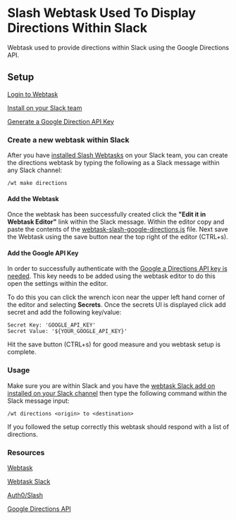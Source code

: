 # Slash Webtask Used To Display Directions Within Slack
Webtask used to provide directions within Slack using the Google Directions API.

## Setup
[Login to Webtask](https://webtask.io/)

[Install on your Slack team](https://webtask.io/slack)

[Generate a Google Direction API Key](https://developers.google.com/maps/documentation/directions/get-api-key)

### Create a new webtask within Slack

After you have [installed Slash Webtasks](https://webtask.io/slack) on your Slack team, you can create the directions  webtask by typing the following as a Slack message within any Slack channel:

```
/wt make directions
``` 
#### Add the Webtask
Once the webtask has been successfully created click the **"Edit it in Webtask Editor"** link within the Slack message. Within the editor copy and paste the contents of the [webtask-slash-google-directions.js](webtask-slash-google-directions.js) file. Next save the Webtask using the save button near the top right of the editor (CTRL+s).

#### Add the Google API Key
In order to successfully authenticate with the [Google a Directions API key is needed](https://developers.google.com/maps/documentation/directions/get-api-key). This key needs to be added using the webtask editor to do this open the settings within the editor. 

To do this you can click the wrench icon near the upper left hand corner of the editor and selecting **Secrets**. Once the secrets UI is displayed click add secret and add the following key/value:

```
Secret Key: 'GOOGLE_API_KEY'
Secret Value: '${YOUR_GOOGLE_API_KEY}'
``` 

Hit the save button (CTRL+s) for good measure and you webtask setup is complete.

### Usage
Make sure you are within Slack and you have the [webtask Slack add on installed on your Slack channel](https://webtask.io/slack) then type the following command within the Slack message input:

```
/wt directions <origin> to <destination>
```

If you followed the setup correctly this webtask should respond with a list of directions.

### Resources
[Webtask](https://webtask.io/)

[Webtask Slack](https://webtask.io/slack)

[Auth0/Slash](https://github.com/auth0/slash)

[Google Directions API](https://developers.google.com/maps/documentation/directions/intro)

